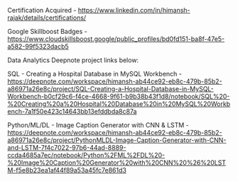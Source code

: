 Certification Acquired - https://www.linkedin.com/in/himansh-rajak/details/certifications/

Google Skillboost Badges - https://www.cloudskillsboost.google/public_profiles/bd0fd151-ba8f-47e5-a582-99f5323dacb5

Data Analytics Deepnote project links below:

SQL - Creating a Hospital Database in MySQL Workbench - https://deepnote.com/workspace/himansh-ab44ce92-eb8c-479b-85b2-a86971a26e8c/project/SQL-Creating-a-Hospital-Database-in-MySQL-Workbench-b0cf29c6-f4ce-4668-9f61-b9b38b43f1d8/notebook/SQL%20-%20Creating%20a%20Hospital%20Database%20in%20MySQL%20Workbench-7a1f50e423c14643bb13efddbda8c87a

Python/ML/DL - Image Caption Generator with CNN & LSTM - https://deepnote.com/workspace/himansh-ab44ce92-eb8c-479b-85b2-a86971a26e8c/project/PythonMLDL-Image-Caption-Generator-with-CNN-and-LSTM-7f4c7022-97b6-44ad-8889-ccda4685a7ec/notebook/Python%2FML%2FDL%20-%20Image%20Caption%20Generator%20with%20CNN%20%26%20LSTM-f5e8b23ea1af44f89a53a45fc7e861d3
